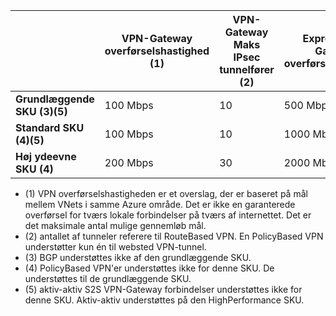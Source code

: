 |    | **VPN-Gateway overførselshastighed (1)** | **VPN-Gateway Maks IPsec tunnelfører (2)** | **ExpressRoute Gateway overførselshastighed** | **VPN-Gateway og ExpressRoute fungere**|
|--- |----------------------------|-----------------------------------|-------------------------------------|-----------------------------------------|
| **Grundlæggende SKU (3)(5)**              |  100 Mbps | 10                         |  500 Mbps                           | Nej   |
| **Standard SKU (4)(5)**           |  100 Mbps | 10                         | 1000 Mbps                           | Ja  |
| **Høj ydeevne SKU (4)**   | 200 Mbps  | 30                         | 2000 Mbps                           | Ja  |

- (1) VPN overførselshastigheden er et overslag, der er baseret på mål mellem VNets i samme Azure område. Det er ikke en garanterede overførsel for tværs lokale forbindelser på tværs af internettet. Det er det maksimale antal mulige gennemløb mål.
- (2) antallet af tunneler referere til RouteBased VPN. En PolicyBased VPN understøtter kun én til websted VPN-tunnel.
- (3) BGP understøttes ikke af den grundlæggende SKU.
- (4) PolicyBased VPN'er understøttes ikke for denne SKU. De understøttes til de grundlæggende SKU.
- (5) aktiv-aktiv S2S VPN-Gateway forbindelser understøttes ikke for denne SKU. Aktiv-aktiv understøttes på den HighPerformance SKU.